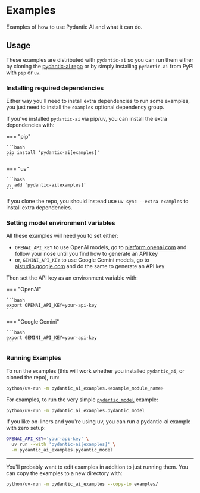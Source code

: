 # Examples

Examples of how to use Pydantic AI and what it can do.

## Usage

These examples are distributed with `pydantic-ai` so you can run them either by cloning the [pydantic-ai repo](https://github.com/pydantic/pydantic-ai) or by simply installing `pydantic-ai` from PyPI with `pip` or `uv`.

### Installing required dependencies

Either way you'll need to install extra dependencies to run some examples, you just need to install the `examples` optional dependency group.

If you've installed `pydantic-ai` via pip/uv, you can install the extra dependencies with:

=== "pip"

    ```bash
    pip install 'pydantic-ai[examples]'
    ```

=== "uv"

    ```bash
    uv add 'pydantic-ai[examples]'
    ```

If you clone the repo, you should instead use `uv sync --extra examples` to install extra dependencies.

### Setting model environment variables

All these examples will need you to set either:

* `OPENAI_API_KEY` to use OpenAI models, go to [platform.openai.com](https://platform.openai.com/) and follow your nose until you find how to generate an API key
* or, `GEMINI_API_KEY` to use Google Gemini models, go to [aistudio.google.com](https://aistudio.google.com/) and do the same to generate an API key

Then set the API key as an environment variable with:

=== "OpenAI"

    ```bash
    export OPENAI_API_KEY=your-api-key
    ```

=== "Google Gemini"

    ```bash
    export GEMINI_API_KEY=your-api-key
    ```

### Running Examples

To run the examples (this will work whether you installed `pydantic_ai`, or cloned the repo), run:

```bash
python/uv-run -m pydantic_ai_examples.<example_module_name>
```

For examples, to run the very simple [`pydantic_model`](./pydantic-model.md) example:

```bash
python/uv-run -m pydantic_ai_examples.pydantic_model
```

If you like on-liners and you're using uv, you can run a pydantic-ai example with zero setup:

```bash
OPENAI_API_KEY='your-api-key' \
  uv run --with 'pydantic-ai[examples]' \
  -m pydantic_ai_examples.pydantic_model
```

---

You'll probably want to edit examples in addition to just running them. You can copy the examples to a new directory with:

```bash
python/uv-run -m pydantic_ai_examples --copy-to examples/
```
